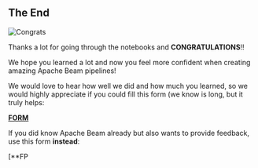 ## The End

![Congrats](./Images/congrats.gif)

Thanks a lot for going through the notebooks and **CONGRATULATIONS**!!

We hope you learned a lot and now you feel more confident when creating amazing Apache Beam pipelines!

We would love to hear how well we did and how much you learned, so we would highly appreciate if you could fill this form (we know is long, but it truly helps:

[**FORM**](https://docs.google.com/forms/d/e/1FAIpQLSfqGrEIFzn1VitlCyRLyccYP8FOLNfa8usxCmMDfhAccLyz5g/viewform?usp=sf_link)

If you did know Apache Beam already but also wants to provide feedback, use this form **instead**:

[**FP


```python

```


```python

```
